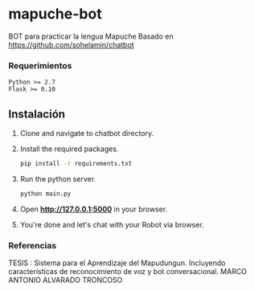 # mapuche-bot
BOT para practicar la lengua Mapuche
Basado en https://github.com/sohelamin/chatbot

### Requerimientos
    Python >= 2.7
    Flask >= 0.10

## Instalación

1. Clone and navigate to chatbot directory.

2. Install the required packages.
    ```bash
    pip install -r requirements.txt
    ```

3. Run the python server.
    ```bash
    python main.py
    ```
4. Open **http://127.0.0.1:5000** in your browser.

5. You're done and let's chat with your Robot via browser.

### Referencias

TESIS : Sistema para el Aprendizaje del Mapudungun. Incluyendo características de reconocimiento de voz y bot conversacional. MARCO ANTONIO ALVARADO TRONCOSO
